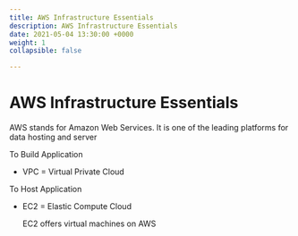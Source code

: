 ```yaml
---
title: AWS Infrastructure Essentials
description: AWS Infrastructure Essentials
date: 2021-05-04 13:30:00 +0000
weight: 1
collapsible: false

---
```

# AWS Infrastructure Essentials

AWS stands for Amazon Web Services. It is one of the leading platforms for data hosting and server

To Build Application

* VPC = Virtual Private Cloud 

To Host Application

* EC2 = Elastic Compute Cloud

  EC2 offers virtual machines on AWS